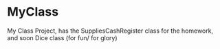 # MyClass
My Class Project, has the SuppliesCashRegister class for the homework, and soon Dice class (for fun/ for glory)
